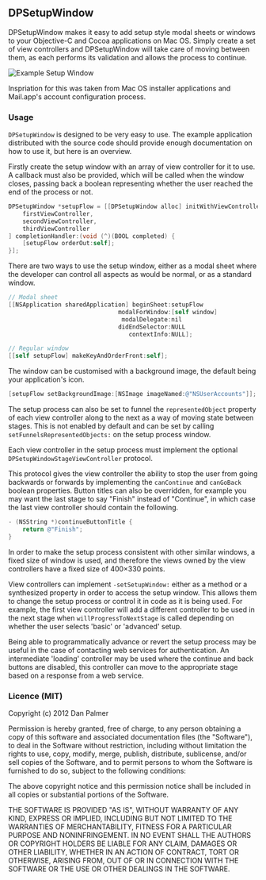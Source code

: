## DPSetupWindow

DPSetupWindow makes it easy to add setup style modal sheets or windows to your
Objective-C and Cocoa applications on Mac OS. Simply create a set of view
controllers and DPSetupWindow will take care of moving between them, as each
performs its validation and allows the process to continue.

![Example Setup Window](http://f.cl.ly/items/2h3j241C1p0K1O423i0o/DPSetupWindow.png)

Inspriation for this was taken from Mac OS installer applications and Mail.app's
account configuration process.

### Usage

`DPSetupWindow` is designed to be very easy to use. The example application
distributed with the source code should provide enough documentation on how to
use it, but here is an overview.

Firstly create the setup window with an array of view controller for it to use.
A callback must also be provided, which will be called when the window closes,
passing back a boolean representing whether the user reached the end of the
process or not.

```objective-c
DPSetupWindow *setupFlow = [[DPSetupWindow alloc] initWithViewControllers: @[
	firstViewController,
	secondViewController,
	thirdViewController
] completionHandler:(void (^)(BOOL completed) {
	[setupFlow orderOut:self];
}];
```

There are two ways to use the setup window, either as a modal sheet where the
developer can control all aspects as would be normal, or as a standard window.

```objective-c
// Modal sheet
[[NSApplication sharedApplication] beginSheet:setupFlow 
                               modalForWindow:[self window]
                                modalDelegate:nil
                               didEndSelector:NULL
                                  contextInfo:NULL];

// Regular window
[[self setupFlow] makeKeyAndOrderFront:self];
```

The window can be customised with a background image, the default being your
application's icon.

```objective-c
[setupFlow setBackgroundImage:[NSImage imageNamed:@"NSUserAccounts"]];
```

The setup process can also be set to funnel the `representedObject` property of
each view controller along to the next as a way of moving state between stages.
This is not enabled by default and can be set by calling 
`setFunnelsRepresentedObjects:` on the setup process window.

Each view controller in the setup process must implement the optional
`DPSetupWindowStageViewController` protocol.

This protocol gives the view controller the ability to stop the user from going
backwards or forwards by implementing the `canContinue` and `canGoBack` boolean
properties. Button titles can also be overridden, for example you may want the
last stage to say "Finish" instead of "Continue", in which case the last view
controller should contain the following.

```objective-c
- (NSString *)continueButtonTitle {
	return @"Finish";
}
```

In order to make the setup process consistent with other similar windows, a
fixed size of window is used, and therefore the views owned by the view 
controllers have a fixed size of 400×330 points.

View controllers can implement `-setSetupWindow:` either as a method or a
synthesized property in order to access the setup window. This allows them to
change the setup process or control it in code as it is being used. For example,
the first view controller will add a different controller to be used in the next
stage when `willProgressToNextStage` is called depending on whether the user
selects 'basic' or 'advanced' setup.

Being able to programmatically advance or revert the setup process may be useful
in the case of contacting web services for authentication. An intermediate 
'loading' controller may be used where the continue and back buttons are
disabled, this controller can move to the appropriate stage based on a response
from a web service.

### Licence (MIT)

Copyright (c) 2012 Dan Palmer

Permission is hereby granted, free of charge, to any person obtaining a copy
of this software and associated documentation files (the "Software"), to deal
in the Software without restriction, including without limitation the rights
to use, copy, modify, merge, publish, distribute, sublicense, and/or sell
copies of the Software, and to permit persons to whom the Software is
furnished to do so, subject to the following conditions:

The above copyright notice and this permission notice shall be included in
all copies or substantial portions of the Software.

THE SOFTWARE IS PROVIDED "AS IS", WITHOUT WARRANTY OF ANY KIND, EXPRESS OR
IMPLIED, INCLUDING BUT NOT LIMITED TO THE WARRANTIES OF MERCHANTABILITY,
FITNESS FOR A PARTICULAR PURPOSE AND NONINFRINGEMENT. IN NO EVENT SHALL THE
AUTHORS OR COPYRIGHT HOLDERS BE LIABLE FOR ANY CLAIM, DAMAGES OR OTHER
LIABILITY, WHETHER IN AN ACTION OF CONTRACT, TORT OR OTHERWISE, ARISING FROM,
OUT OF OR IN CONNECTION WITH THE SOFTWARE OR THE USE OR OTHER DEALINGS IN
THE SOFTWARE.